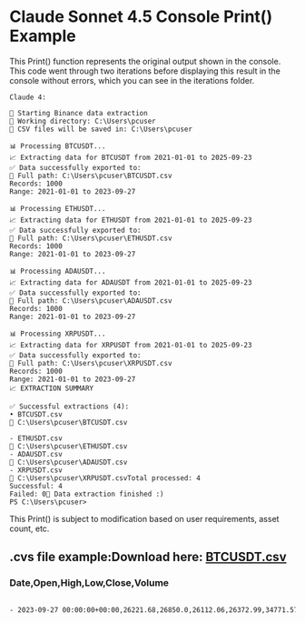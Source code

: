# Claude Sonnet 4.5 Console Print() Example

This Print() function represents the original output shown in the console. This code went through two iterations before displaying 
this result in the console without errors, which you can see in the iterations folder.

```
Claude 4:

🚀 Starting Binance data extraction
📁 Working directory: C:\Users\pcuser
📄 CSV files will be saved in: C:\Users\pcuser

📊 Processing BTCUSDT...
📈 Extracting data for BTCUSDT from 2021-01-01 to 2025-09-23
✅ Data successfully exported to:
📁 Full path: C:\Users\pcuser\BTCUSDT.csv
Records: 1000
Range: 2021-01-01 to 2023-09-27

📊 Processing ETHUSDT...
📈 Extracting data for ETHUSDT from 2021-01-01 to 2025-09-23
✅ Data successfully exported to:
📁 Full path: C:\Users\pcuser\ETHUSDT.csv
Records: 1000
Range: 2021-01-01 to 2023-09-27

📊 Processing ADAUSDT...
📈 Extracting data for ADAUSDT from 2021-01-01 to 2025-09-23
✅ Data successfully exported to:
📁 Full path: C:\Users\pcuser\ADAUSDT.csv
Records: 1000
Range: 2021-01-01 to 2023-09-27

📊 Processing XRPUSDT...
📈 Extracting data for XRPUSDT from 2021-01-01 to 2025-09-23
✅ Data successfully exported to:
📁 Full path: C:\Users\pcuser\XRPUSDT.csv
Records: 1000
Range: 2021-01-01 to 2023-09-27
📈 EXTRACTION SUMMARY

✅ Successful extractions (4):
• BTCUSDT.csv
📁 C:\Users\pcuser\BTCUSDT.csv

- ETHUSDT.csv
📁 C:\Users\pcuser\ETHUSDT.csv
- ADAUSDT.csv
📁 C:\Users\pcuser\ADAUSDT.csv
- XRPUSDT.csv
📁 C:\Users\pcuser\XRPUSDT.csvTotal processed: 4
Successful: 4
Failed: 0🎉 Data extraction finished :)
PS C:\Users\pcuser>
```

This Print() is subject to modification based on user requirements, asset count, etc.

## .cvs file example:Download here: [BTCUSDT.csv](https://github.com/user-attachments/files/22660838/BTCUSDT.csv)

### Date,Open,High,Low,Close,Volume

```bash

- 2023-09-27 00:00:00+00:00,26221.68,26850.0,26112.06,26372.99,34771.57978

```


